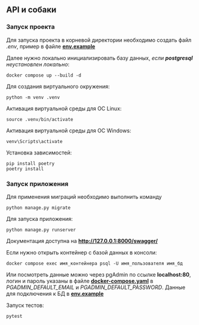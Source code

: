## API и собаки

### Запуск проекта

Для запуска проекта в корневой директории необходимо создать файл *.env*, пример в файле [**env.example**](https://github.com/Harukakuraharu/3_Django/blob/main/env.example)

Далее нужно локально инициализировать базу данных, *если **postgresql** неустановлен локально*:
```
docker compose up --build -d
```

Для создания виртуального окружения:
```
python -m venv .venv
```
Активация виртуальной среды для OC Linux:
```
source .venv/bin/activate
```
Активация виртуальной среды для OC Windows:
```
venv\Scripts\activate
```
Установка зависимостей:
```
pip install poetry
poetry install
```

### Запуск приложения
Для применения миграций необходимо выполнить команду
```
python manage.py migrate
```
Для запуска приложения:
```
python manage.py runserver
```

Документация доступна на **http://127.0.0.1:8000/swagger/**

Eсли нужно открыть контейнер c базой данных в консоли:
```
docker compose exec имя_контейнера psql -U имя_пользователя имя_бд
```
Или посмотреть данные можно через pgAdmin по ссылке **localhost:80**, логин и пароль указаны в файле [**docker-compose.yaml**](https://github.com/Harukakuraharu/3_Django/blob/main/docker-compose.yaml) в *PGADMIN_DEFAULT_EMAIL* и *PGADMIN_DEFAULT_PASSWORD*. Данные для подключения к БД в [**env.example**](https://github.com/Harukakuraharu/3_Django/blob/main/env.example)

Запуск тестов:
```
pytest
```
